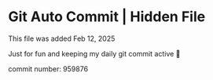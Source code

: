 # Git Auto Commit | Hidden File

This file was added Feb 12, 2025

Just for fun and keeping my daily git commit active 🤪

commit number: 959876

